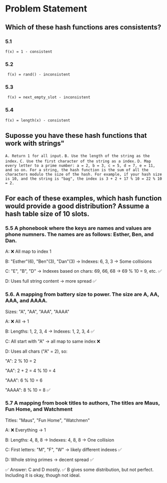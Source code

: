 # Problem Statement

## Which of these hash functions ares consistents?

### 5.1

`f(x) = 1 - consistent`

### 5.2

` f(x) = rand() - inconsistent`

### 5.3

` f(x) = next_empty_slot - inconsistent`

### 5.4

`f(x) = length(x) - consistent`

## Suposse you have these hash functions that work with strings"

`A. Return 1 for all input.`
`B. Use the length of the string as the index.`
`C. Use the first character of the string as a index.`
`D. Map every letter to a prime number: a = 2, b = 3, c = 5, d = 7, e = 11, and so on. For a string, the hash function is the sum of all the characters modulo the size of the hash. For example, if your hash size is 10, and the string is "bag", the index is 3 + 2 + 17 % 10 = 22 % 10 = 2.`

## For each of these examples, which hash function would provide a good distribution? Assume a hash table size of 10 slots.

### 5.5 A phonebook where the keys are names and values are phone numners. The names are as follows: Esther, Ben, and Dan.

A: ❌ All map to index 1

B: "Esther"(6), "Ben"(3), "Dan"(3) → Indexes: 6, 3, 3 → Some collisions

C: "E", "B", "D" → Indexes based on chars: 69, 66, 68 → 69 % 10 = 9, etc. ✅

D: Uses full string content → more spread ✅

### 5.6. A mapping from battery size to power. The size are A, AA, AAA, and AAAA.

Sizes: "A", "AA", "AAA", "AAAA"

A: ❌ All → 1

B: Lengths: 1, 2, 3, 4 → Indexes: 1, 2, 3, 4 ✅

C: All start with "A" → all map to same index ❌

D: Uses all chars ("A" = 2), so:

"A": 2 % 10 = 2

"AA": 2 + 2 = 4 % 10 = 4

"AAA": 6 % 10 = 6

"AAAA": 8 % 10 = 8 ✅

### 5.7 A mapping from book titles to authors, The titles are Maus, Fun Home, and Watchment

Titles: "Maus", "Fun Home", "Watchmen"

A: ❌ Everything → 1

B: Lengths: 4, 8, 8 → Indexes: 4, 8, 8 → One collision

C: First letters: "M", "F", "W" → likely different indexes ✅

D: Whole string primes → decent spread ✅

✅ Answer: C and D mostly.
✅ B gives some distribution, but not perfect. Including it is okay, though not ideal.
